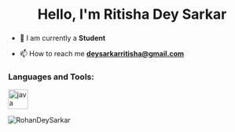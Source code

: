 <h1 align="center">Hello, I'm Ritisha Dey Sarkar</h1>
<h3 align="center"></h3>

- 🔭 I am currently a **Student**

- 📫 How to reach me **deysarkarritisha@gmail.com**


<h3 align="left">Languages and Tools:</h3>
<p align="left"><a href="https://www.google.com/url?sa=i&url=https%3A%2F%2Fin.pinterest.com%2Fpin%2Ffree-java-logo-download--812336851547510988%2F&psig=AOvVaw0VX_l0l7JP2VHP6BMV7_zj&ust=1736660518342000&source=images&cd=vfe&opi=89978449&ved=0CBQQjRxqFwoTCMCyrN767IoDFQAAAAAdAAAAABAE" target="_blank" rel="noreferrer"> <img src="" alt="java" width="40" height="40"/> </a> </p>

<p><img align="center" src="https://github-readme-stats.vercel.app/api/top-langs?username=RohanDeySarkar&show_icons=true&locale=en&layout=compact" alt="RohanDeySarkar" /></p>
